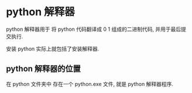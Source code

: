 # python 解释器

python 解释器用于 将 python 代码翻译成 0 1 组成的二进制代码, 并用于最后提交执行.

安装 python 实际上就包括了安装解释器.

## python 解释器的位置

在 python 文件夹中 存在一个 python.exe 文件, 就是 python 解释器程序.

